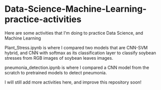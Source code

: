# Data-Science-Machine-Learning-practice-activities

Here are some activities that I'm doing to practice Data Science, and Machine Learning

Plant_Stress.ipynb is where I compared two models that are CNN-SVM hybrid, and CNN with softmax as its classification layer to classify soybean stresses from RGB images of soybean leaves images.

pneumonia_detection.ipynb is where I compared a CNN model from the scratch to pretrained models to detect pneumonia.

I will still add more activities here, and improve this repository soon!
